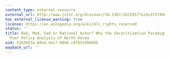 ```yaml
---
content_type: external-resource
external_url: http://www.jstor.org/discover/10.2307/2625957?uid=3737496&uid=2129&uid=2&uid=70&uid=4&sid=47698839292137
has_external_license_warning: true
license: https://en.wikipedia.org/wiki/All_rights_reserved
status: ''
title: Bad, Mad, Sad or Rational Actor? Why the Securitization Paradigm Makes for
  Poor Policy Analysis of North Korea
uid: 5163953a-b8c6-4ec7-9094-c8f65fd98dd5
wayback_url: ''
---
```

